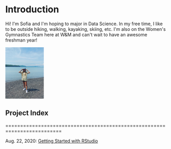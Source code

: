 # Introduction
Hi! I'm Sofia and I'm hoping to major in Data Science. In my free time, I like to be outside hiking, walking, kayaking, skiing, etc. I'm also on the Women's Gymnastics Team here at W&M and can't wait to have an awesome freshman year!

<img src="photo1.jpg" width="120" height="160" />

## Project Index
=========================================================================

Aug. 22, 2020: [Getting Started with RStudio](08_22_20.md) 
